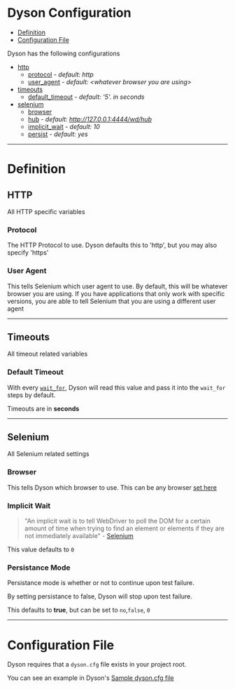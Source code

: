 Dyson Configuration
===================

- [Definition](#definition)
- [Configuration File](#configuration-file)

Dyson has the following configurations

- [http](#http)
  * [protocol](#protocol) - *default: http*
  * [user_agent](#user-agent) - *default: &lt;whatever browser you are using&gt;*
- [timeouts](#timeouts)
  * [default_timeout](#default-timeout) - *default: '5'. in seconds*
- [selenium](#selenium)
  * [browser](#browser)
  * [hub](#hub) - *default: http://127.0.0.1:4444/wd/hub*
  * [implicit_wait](#implicit-wait) - *default: 10*
  * [persist](#persistance-mode) - *default: yes*
  
---

# Definition

## HTTP

All HTTP specific variables

### Protocol

The HTTP Protocol to use. Dyson defaults this to 'http', but you may also
 specify 'https'
 
### User Agent

This tells Selenium which user agent to use.  By default, this will be
whatever browser you are using.  If you have applications that only work
with specific versions, you are able to tell Selenium that you are using
a different user agent

---

## Timeouts

All timeout related variables

### Default Timeout

With every [`wait_for`](https://github.com/dynamictivity/dyson/tree/master/docs/waiting.md),
Dyson will read this value and pass it into the `wait_for` steps by default.

Timeouts are in **seconds**

---

## Selenium

All Selenium related settings

### Browser

This tells Dyson which browser to use.  This can be any browser [set here](https://github.com/SeleniumHQ/selenium/blob/master/py/selenium/webdriver/common/desired_capabilities.py#L50)

### Implicit Wait

> "An implicit wait is to tell WebDriver to poll the DOM for a certain amount of time when trying to find an element or elements if they are not immediately available" - [Selenium](https://selenium-python.readthedocs.io/waits.html#implicit-waits)

This value defaults to `0`

### Persistance Mode

Persistance mode is whether or not to continue upon test failure.

By setting persistance to false, Dyson will stop upon test failure.

This defaults to **true**, but can be set to `no`,`false`, `0`

---

# Configuration File

Dyson requires that a `dyson.cfg` file exists in your project root.

You can see an example in Dyson's [Sample dyson.cfg file](https://github.com/dynamictivity/dyson/tree/master/sample/dyson.cfg)
